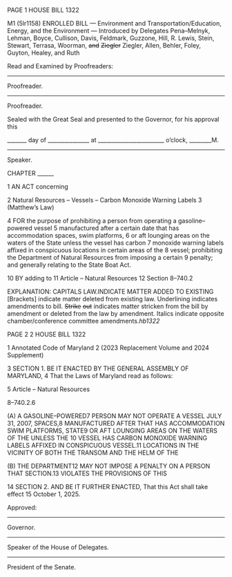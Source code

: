 PAGE 1
HOUSE BILL 1322

M1 (5lr1158)
ENROLLED BILL
— Environment and Transportation/Education, Energy, and the Environment —
Introduced by Delegates Pena–Melnyk, Lehman, Boyce, Cullison, Davis, Feldmark,
Guzzone, Hill, R. Lewis, Stein, Stewart, Terrasa, Woorman, ~~and~~ ~~Ziegler~~
Ziegler, Allen, Behler, Foley, Guyton, Healey, and Ruth

Read and Examined by Proofreaders:

_______________________________________________
Proofreader.
_______________________________________________
Proofreader.

Sealed with the Great Seal and presented to the Governor, for his approval this

_______ day of _______________ at ________________________ o’clock, ________M.

______________________________________________
Speaker.

CHAPTER ______

1 AN ACT concerning

2 Natural Resources – Vessels – Carbon Monoxide Warning Labels
3 (Matthew’s Law)

4 FOR the purpose of prohibiting a person from operating a gasoline–powered vessel
5 manufactured after a certain date that has accommodation spaces, swim platforms,
6 or aft lounging areas on the waters of the State unless the vessel has carbon
7 monoxide warning labels affixed in conspicuous locations in certain areas of the
8 vessel; prohibiting the Department of Natural Resources from imposing a certain
9 penalty; and generally relating to the State Boat Act.

10 BY adding to
11 Article – Natural Resources
12 Section 8–740.2

EXPLANATION: CAPITALS LAW.INDICATE MATTER ADDED TO EXISTING
[Brackets] indicate matter deleted from existing law.
Underlining indicates amendments to bill.
~~Strike~~ ~~out~~ indicates matter stricken from the bill by amendment or deleted from the law by
amendment.
Italics indicate opposite chamber/conference committee amendments.*hb1322*

PAGE 2
2 HOUSE BILL 1322

1 Annotated Code of Maryland
2 (2023 Replacement Volume and 2024 Supplement)

3 SECTION 1. BE IT ENACTED BY THE GENERAL ASSEMBLY OF MARYLAND,
4 That the Laws of Maryland read as follows:

5 Article – Natural Resources

8–740.2.6

(A) A GASOLINE–POWERED7 PERSON MAY NOT OPERATE A VESSEL
JULY 31, 2007, SPACES,8 MANUFACTURED AFTER THAT HAS ACCOMMODATION SWIM
PLATFORMS, STATE9 OR AFT LOUNGING AREAS ON THE WATERS OF THE UNLESS THE
10 VESSEL HAS CARBON MONOXIDE WARNING LABELS AFFIXED IN CONSPICUOUS
VESSEL.11 LOCATIONS IN THE VICINITY OF BOTH THE TRANSOM AND THE HELM OF THE

(B) THE DEPARTMENT12 MAY NOT IMPOSE A PENALTY ON A PERSON THAT
SECTION.13 VIOLATES THE PROVISIONS OF THIS

14 SECTION 2. AND BE IT FURTHER ENACTED, That this Act shall take effect
15 October 1, 2025.

Approved:

________________________________________________________________________________
Governor.

________________________________________________________________________________
Speaker of the House of Delegates.

________________________________________________________________________________
President of the Senate.